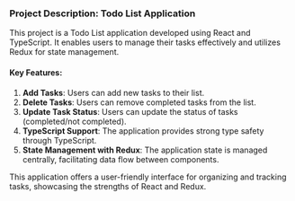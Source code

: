 ### Project Description: Todo List Application

This project is a Todo List application developed using React and TypeScript. It enables users to manage their tasks effectively and utilizes Redux for state management.

#### Key Features:

1. **Add Tasks**: Users can add new tasks to their list.
2. **Delete Tasks**: Users can remove completed tasks from the list.
3. **Update Task Status**: Users can update the status of tasks (completed/not completed).
4. **TypeScript Support**: The application provides strong type safety through TypeScript.
5. **State Management with Redux**: The application state is managed centrally, facilitating data flow between components.

This application offers a user-friendly interface for organizing and tracking tasks, showcasing the strengths of React and Redux.
